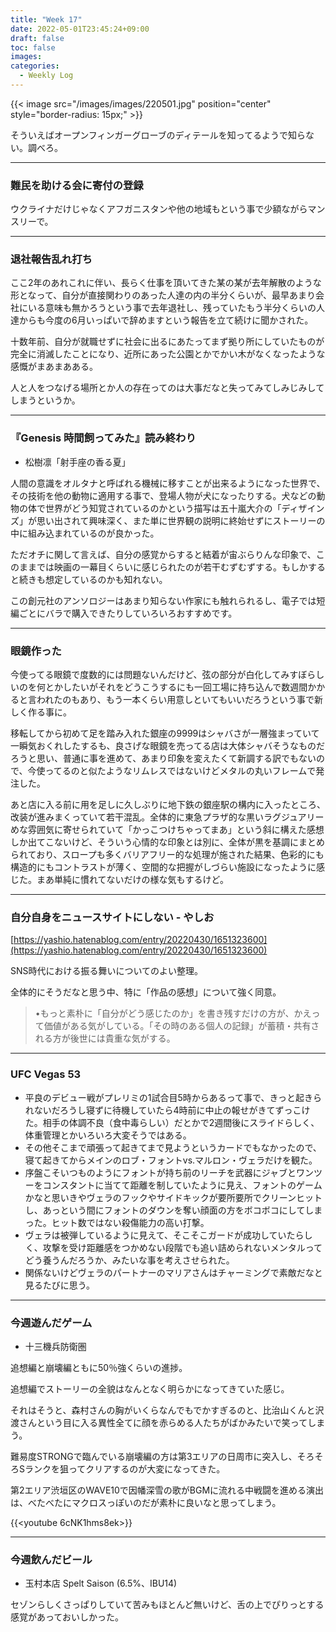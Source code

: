 ```yaml
---
title: "Week 17"
date: 2022-05-01T23:45:24+09:00
draft: false
toc: false
images:
categories:
  - Weekly Log
---
```


{{< image src="/images/images/220501.jpg" position="center" style="border-radius: 15px;" >}}

そういえばオープンフィンガーグローブのディテールを知ってるようで知らない。調べろ。
<!--more-->
---

### 難民を助ける会に寄付の登録

ウクライナだけじゃなくアフガニスタンや他の地域もという事で少額ながらマンスリーで。

---

### 退社報告乱れ打ち

ここ2年のあれこれに伴い、長らく仕事を頂いてきた某の某が去年解散のような形となって、自分が直接関わりのあった人達の内の半分くらいが、最早あまり会社にいる意味も無かろうという事で去年退社し、残っていたもう半分くらいの人達からも今度の6月いっぱいで辞めますという報告を立て続けに聞かされた。

十数年前、自分が就職せずに社会に出るにあたってまず拠り所にしていたものが完全に消滅したことになり、近所にあった公園とかでかい木がなくなったような感慨がまあまあある。

人と人をつなげる場所とか人の存在ってのは大事だなと失ってみてしみじみしてしまうというか。

---

### 『Genesis 時間飼ってみた』読み終わり

- 松樹凛「射手座の香る夏」

人間の意識をオルタナと呼ばれる機械に移すことが出来るようになった世界で、その技術を他の動物に適用する事で、登場人物が犬になったりする。犬などの動物の体で世界がどう知覚されているのかという描写は五十嵐大介の「ディザインズ」が思い出されて興味深く、また単に世界観の説明に終始せずにストーリーの中に組み込まれているのが良かった。

ただオチに関して言えば、自分の感覚からすると結着が宙ぶらりんな印象で、このままでは映画の一幕目くらいに感じられたのが若干むずむずする。もしかすると続きも想定しているのかも知れない。

この創元社のアンソロジーはあまり知らない作家にも触れられるし、電子では短編ごとにバラで購入できたりしていろいろおすすめです。

---

### 眼鏡作った

今使ってる眼鏡で度数的には問題ないんだけど、弦の部分が白化してみすぼらしいのを何とかしたいがそれをどうこうするにも一回工場に持ち込んで数週間かかると言われたのもあり、もう一本くらい用意しといてもいいだろうという事で新しく作る事に。

移転してから初めて足を踏み入れた銀座の9999はシャバさが一層強まっていて一瞬気おくれしたするも、良さげな眼鏡を売ってる店は大体シャバそうなものだろうと思い、普通に事を進めて、あまり印象を変えたくて新調する訳でもないので、今使ってるのと似たようなリムレスではないけどメタルの丸いフレームで発注した。

あと店に入る前に用を足しに久しぶりに地下鉄の銀座駅の構内に入ったところ、改装が進みまくっていて若干混乱。全体的に東急プラザ的な黒いラグジュアリーめな雰囲気に寄せられていて「かっこつけちゃってまあ」という斜に構えた感想しか出てこないけど、そういう心情的な印象とは別に、全体が黒を基調にまとめられており、スロープも多くバリアフリー的な処理が施された結果、色彩的にも構造的にもコントラストが薄く、空間的な把握がしづらい施設になったように感じた。まあ単純に慣れてないだけの様な気もするけど。

---

### 自分自身をニュースサイトにしない - やしお

[https://yashio.hatenablog.com/entry/20220430/1651323600](https://yashio.hatenablog.com/entry/20220430/1651323600)

SNS時代における振る舞いについてのよい整理。

全体的にそうだなと思う中、特に「作品の感想」について強く同意。

> •もっと素朴に「自分がどう感じたのか」を書き残すだけの方が、かえって価値がある気がしている。「その時のある個人の記録」が蓄積・共有される方が後世には貴重な気がする。

---

### UFC Vegas 53

- 平良のデビュー戦がプレリミの1試合目5時からあるって事で、きっと起きられないだろうし寝ずに待機していたら4時前に中止の報せがきてずっこけた。相手の体調不良（食中毒らしい）だとかで2週間後にスライドらしく、体重管理とかいろいろ大変そうではある。
- その他そこまで頑張って起きてまで見ようというカードでもなかったので、寝て起きてからメインのロブ・フォントvs.マルロン・ヴェラだけを観た。
- 序盤こそいつものようにフォントが持ち前のリーチを武器にジャブとワンツーをコンスタントに当てて距離を制していたように見え、フォントのゲームかなと思いきやヴェラのフックやサイドキックが要所要所でクリーンヒットし、あっという間にフォントのダウンを奪い顔面の方をボコボコにしてしまった。ヒット数ではない殺傷能力の高い打撃。
- ヴェラは被弾しているように見えて、そこそこガードが成功していたらしく、攻撃を受け距離感をつかめない段階でも追い詰められないメンタルってどう養うんだろうか、みたいな事を考えさせられた。
- 関係ないけどヴェラのパートナーのマリアさんはチャーミングで素敵だなと見るたびに思う。

---

### 今週遊んだゲーム

- 十三機兵防衛圏

追想編と崩壊編ともに50％強くらいの進捗。

追想編でストーリーの全貌はなんとなく明らかになってきていた感じ。

それはそうと、森村さんの胸がいくらなんでもでかすぎるのと、比治山くんと沢渡さんという目に入る異性全てに顔を赤らめる人たちがばかみたいで笑ってしまう。

難易度STRONGで臨んでいる崩壊編の方は第3エリアの日周市に突入し、そろそろSランクを狙ってクリアするのが大変になってきた。

第2エリア渋垣区のWAVE10で因幡深雪の歌がBGMに流れる中戦闘を進める演出は、べたべたにマクロスっぽいのだが素朴に良いなと思ってしまう。

{{<youtube 6cNK1hms8ek>}}

---

### 今週飲んだビール

- 玉村本店 Spelt Saison (6.5%、IBU14)

セゾンらしくさっぱりしていて苦みもほとんど無いけど、舌の上でぴりっとする感覚があっておいしかった。